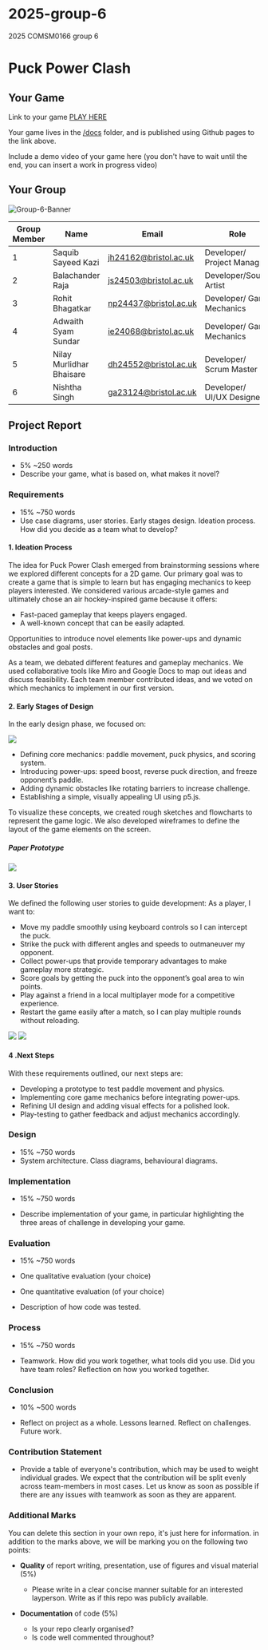 # 2025-group-6

2025 COMSM0166 group 6
# Puck Power Clash


## Your Game

Link to your game [PLAY HERE](https://peteinfo.github.io/COMSM0166-project-template/)

Your game lives in the [/docs](/docs) folder, and is published using Github pages to the link above.

Include a demo video of your game here (you don't have to wait until the end, you can insert a work in progress video)

## Your Group

![Group-6-Banner](https://github.com/user-attachments/assets/c66c5311-e353-4e56-97a1-68db2eae6cd6)

| Group Member | Name                     | Email                 | Role                       | GitHub Username                                  |
|--------------|--------------------------|-----------------------|----------------------------|--------------------------------------------------|
| 1            | Saquib Sayeed Kazi       | jh24162@bristol.ac.uk | Developer/ Project Manager | [@Saqsy](https://github.com/Saqsy)               |
| 2            | Balachander Raja         | js24503@bristol.ac.uk | Developer/Sound Artist     | [@B-alachander](https://github.com/B-alachander) |
| 3            | Rohit Bhagatkar          | np24437@bristol.ac.uk | Developer/ Game Mechanics  | [@ro-grafd](https://github.com/ro-grafd)         |
| 4            | Adwaith Syam Sundar      | ie24068@bristol.ac.uk | Developer/ Game Mechanics  | [@adwaith911](https://github.com/adwaith911)     |
| 5            | Nilay Murlidhar Bhaisare | dh24552@bristol.ac.uk | Developer/ Scrum Master    | [@NMB99](https://github.com/NMB99)               |
| 6            | Nishtha Singh            | ga23124@bristol.ac.uk | Developer/ UI/UX Designer  | [@ananishtha98](https://github.com/ananishtha98) |

## Project Report

### Introduction

- 5% ~250 words
- Describe your game, what is based on, what makes it novel?

### Requirements

- 15% ~750 words
- Use case diagrams, user stories. Early stages design. Ideation process. How did you decide as a team what to develop?
#### 1. Ideation Process

The idea for Puck Power Clash emerged from brainstorming sessions where we explored different concepts for a 2D game. 
Our primary goal was to create a game that is simple to learn but has engaging mechanics to keep players interested. 
We considered various arcade-style games and ultimately chose an air hockey-inspired game because it offers:
- Fast-paced gameplay that keeps players engaged. 
- A well-known concept that can be easily adapted.

Opportunities to introduce novel elements like power-ups and dynamic obstacles and goal posts.

As a team, we debated different features and gameplay mechanics. We used collaborative tools like Miro and Google Docs 
to map out ideas and discuss feasibility. Each team member contributed ideas, and we voted on which mechanics to 
implement in our first version.

#### 2. Early Stages of Design

In the early design phase, we focused on:

![](/docs/ppc/assets/images/Initialdesign.png)
- Defining core mechanics: paddle movement, puck physics, and scoring system. 
- Introducing power-ups: speed boost, reverse puck direction, and freeze opponent’s paddle. 
- Adding dynamic obstacles like rotating barriers to increase challenge. 
- Establishing a simple, visually appealing UI using p5.js.

To visualize these concepts, we created rough sketches and flowcharts to represent the game logic. 
We also developed wireframes to define the layout of the game elements on the screen.


##### Paper Prototype
![](/paper-prototype/paper-prototype.gif)


#### 3. User Stories
We defined the following user stories to guide development:
As a player, I want to:
- Move my paddle smoothly using keyboard controls so I can intercept the puck. 
- Strike the puck with different angles and speeds to outmaneuver my opponent. 
- Collect power-ups that provide temporary advantages to make gameplay more strategic. 
- Score goals by getting the puck into the opponent’s goal area to win points. 
- Play against a friend in a local multiplayer mode for a competitive experience. 
- Restart the game easily after a match, so I can play multiple rounds without reloading.

![](/docs/ppc/assets/images/Board.png)
![](/docs/ppc/assets/images/Jira.png)

#### 4 .Next Steps

With these requirements outlined, our next steps are:
- Developing a prototype to test paddle movement and physics. 
- Implementing core game mechanics before integrating power-ups. 
- Refining UI design and adding visual effects for a polished look. 
- Play-testing to gather feedback and adjust mechanics accordingly.

### Design

- 15% ~750 words
- System architecture. Class diagrams, behavioural diagrams.

### Implementation

- 15% ~750 words

- Describe implementation of your game, in particular highlighting the three areas of challenge in developing your game.

### Evaluation

- 15% ~750 words

- One qualitative evaluation (your choice)

- One quantitative evaluation (of your choice)

- Description of how code was tested.

### Process

- 15% ~750 words

- Teamwork. How did you work together, what tools did you use. Did you have team roles? Reflection on how you worked
  together.

### Conclusion

- 10% ~500 words

- Reflect on project as a whole. Lessons learned. Reflect on challenges. Future work.

### Contribution Statement

- Provide a table of everyone's contribution, which may be used to weight individual grades. We expect that the
  contribution will be split evenly across team-members in most cases. Let us know as soon as possible if there are any
  issues with teamwork as soon as they are apparent.

### Additional Marks

You can delete this section in your own repo, it's just here for information. in addition to the marks above, we will be
marking you on the following two points:

- **Quality** of report writing, presentation, use of figures and visual material (5%)
    - Please write in a clear concise manner suitable for an interested layperson. Write as if this repo was publicly
      available.

- **Documentation** of code (5%)

    - Is your repo clearly organised?
    - Is code well commented throughout?
